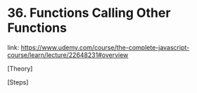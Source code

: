 # 36. Functions Calling Other Functions
link: https://www.udemy.com/course/the-complete-javascript-course/learn/lecture/22648231#overview


[Theory]





[Steps]